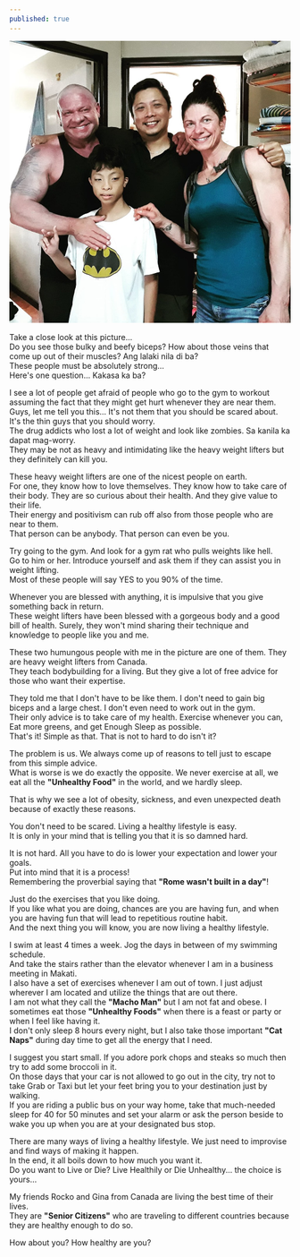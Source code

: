 ```yaml
---
published: true
---
```

![Workout](/images/Buff.jpg)

Take a close look at this picture...   
Do you see those bulky and beefy biceps?  How about those veins that come up out of their muscles? Ang lalaki nila di ba?   
These people must be absolutely strong...   
Here's one question... Kakasa ka ba?

I see a lot of people get afraid of people who go to the gym to workout assuming the fact that they might get hurt whenever they are near them.   
Guys, let me tell you this... It's not them that you should be scared about. It's the thin guys that you should worry.   
The drug addicts who lost a lot of weight and look like zombies. Sa kanila ka dapat mag-worry.   
They may be not as heavy and intimidating like the heavy weight lifters but they definitely can kill you.

These heavy weight lifters are one of the nicest people on earth.   
For one, they know how to love themselves. They know how to take care of their body. They are so curious about their health. And they give value to their life.   
Their energy and positivism can rub off also from those people who are near to them.   
That person can be anybody. That person can even be you.

Try going to the gym. And look for a gym rat who pulls weights like hell.   
Go to him or her. Introduce yourself and ask them if they can assist you in weight lifting.   
Most of these people will say YES to you 90% of the time.

Whenever you are blessed with anything, it is impulsive that you give something back in return.   
These weight lifters have been blessed with a gorgeous body and a good bill of health. 
Surely, they won't mind sharing their technique and knowledge to people like you and me.

These two humungous people with me in the picture are one of them. 
They are heavy weight lifters from Canada.   
They teach bodybuilding for a living. But they give a lot of free advice for those who want their expertise.

They told me that I don't have to be like them. I don't need to gain big biceps and a large chest. I don't even need to work out in the gym.   
Their only advice is to take care of my health. Exercise whenever you can, Eat more greens, and get Enough Sleep as possible.   
That's it! Simple as that. That is not to hard to do isn't it?

The problem is us. We always come up of reasons to tell just to escape from this simple advice.   
What is worse is we do exactly the opposite.
We never exercise at all, we eat all the **"Unhealthy Food"** in the world, and we hardly sleep.

That is why we see a lot of obesity, sickness, and even unexpected death because of exactly these reasons. 

You don't need to be scared. Living a healthy lifestyle is easy.   
It is only in your mind that is telling you that it is so damned hard.

It is not hard. All you have to do is lower your expectation and lower your goals.   
Put into mind that it is a process!   
Remembering the proverbial saying that **"Rome wasn't built in a day"**! 

Just do the exercises that you like doing.   
If you like what you are doing, chances are you are having fun, and when you are having fun that will lead to repetitious routine habit.   
And the next thing you will know, you are now living a healthy lifestyle.

I swim at least 4 times a week. Jog the days in between of my swimming schedule.   
And take the stairs rather than the elevator whenever I am in a business meeting in Makati.   
I also have a set of exercises whenever I am out of town.
I just adjust wherever I am located and utilize the things that are out there.   
I am not what they call the **"Macho Man"** but I am not fat and obese. I sometimes eat those **"Unhealthy Foods"** when there is a feast or party or when I feel like having it.   
I don't only sleep 8 hours every night, but I also take those important **"Cat Naps"** during day time to get all the energy that I need.

I suggest you start small. If you adore pork chops and steaks so much then try to add some broccoli in it.   
On those days that your car is not allowed to go out in the city, try not to take Grab or Taxi but let your feet bring you to your destination just by walking.   
If you are riding a public bus on your way home, take that much-needed sleep for 40 for 50 minutes and set your alarm or ask the person beside to wake you up when you are at your designated bus stop. 

There are many ways of living a healthy lifestyle. We just need to improvise and find ways of making it happen.   
In the end, it all boils down to how much you want it.   
Do you want to Live or Die? Live Healthily or Die Unhealthy... the choice is yours...

My friends Rocko and Gina from Canada are living the best time of their lives.   
They are **"Senior Citizens"** who are traveling to different countries because they are healthy enough to do so.

How about you? How healthy are you? 



